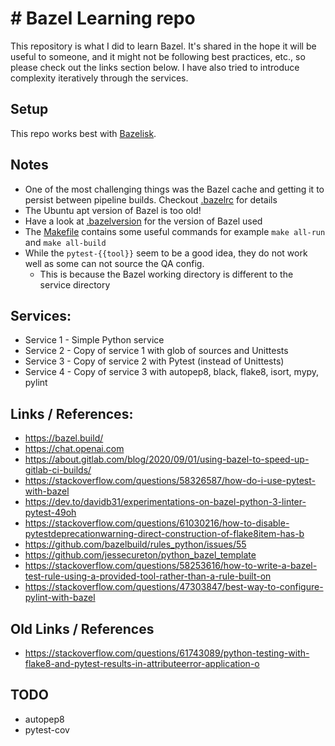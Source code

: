# # Bazel Learning repo

This repository is what I did to learn Bazel. It's shared in the hope it will be useful to someone, and it might not be 
following best practices, etc., so please check out the links section below.
I have also tried to introduce complexity iteratively through the services.

## Setup
This repo works best with [Bazelisk](https://github.com/bazelbuild/bazelisk).

## Notes
* One of the most challenging things was the Bazel cache and getting it to persist between pipeline builds. Checkout [.bazelrc](.bazelrc) for details
* The Ubuntu apt version of Bazel is too old!
* Have a look at [.bazelversion](.bazelversion) for the version of Bazel used
* The [Makefile](Makefile) contains some useful commands for example `make all-run` and `make all-build`
* While the `pytest-{{tool}}` seem to be a good idea, they do not work well as some can not source the QA config.
  * This is because the Bazel working directory is different to the service directory

## Services:
* Service 1 - Simple Python service
* Service 2 - Copy of service 1 with glob of sources and Unittests
* Service 3 - Copy of service 2 with Pytest (instead of Unittests)
* Service 4 - Copy of service 3 with autopep8, black, flake8, isort, mypy, pylint

## Links / References:
* https://bazel.build/
* https://chat.openai.com
* https://about.gitlab.com/blog/2020/09/01/using-bazel-to-speed-up-gitlab-ci-builds/
* https://stackoverflow.com/questions/58326587/how-do-i-use-pytest-with-bazel
* https://dev.to/davidb31/experimentations-on-bazel-python-3-linter-pytest-49oh
* https://stackoverflow.com/questions/61030216/how-to-disable-pytestdeprecationwarning-direct-construction-of-flake8item-has-b
* https://github.com/bazelbuild/rules_python/issues/55
* https://github.com/jessecureton/python_bazel_template
* https://stackoverflow.com/questions/58253616/how-to-write-a-bazel-test-rule-using-a-provided-tool-rather-than-a-rule-built-on
* https://stackoverflow.com/questions/47303847/best-way-to-configure-pylint-with-bazel

## Old Links / References
* https://stackoverflow.com/questions/61743089/python-testing-with-flake8-and-pytest-results-in-attributeerror-application-o

## TODO
* autopep8
* pytest-cov
